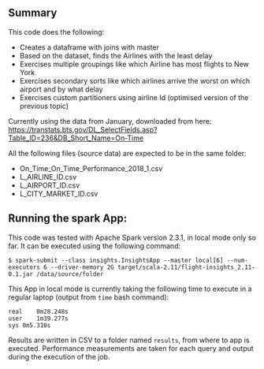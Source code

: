 ## Summary

This code does the following:

- Creates a dataframe with joins with master
- Based on the dataset, finds the Airlines with the least delay
- Exercises multiple groupings like which Airline has most flights to New York
- Exercises secondary sorts like which airlines arrive the worst on which airport and by what delay
- Exercises custom partitioners using airline Id (optimised version of the previous topic)

Currently using the data from January, downloaded from here:
https://transtats.bts.gov/DL_SelectFields.asp?Table_ID=236&DB_Short_Name=On-Time

All the following files (source data) are expected to be in the same folder:

- On_Time_On_Time_Performance_2018_1.csv
- L_AIRLINE_ID.csv
- L_AIRPORT_ID.csv
- L_CITY_MARKET_ID.csv

## Running the spark App: 

This code was tested with Apache Spark version 2.3.1, in local mode only so far.
It can be executed using the following command:

```
$ spark-submit --class insights.InsightsApp --master local[6] --num-executors 6 --driver-memory 2G target/scala-2.11/flight-insights_2.11-0.1.jar /data/source/folder
```

This App in local mode is currently taking the following time to execute in a regular laptop (output from `time` bash command):

```
real	0m28.248s
user	1m39.277s
sys	0m5.310s
```

Results are written in CSV to a folder named `results`, from where to app is executed.
Performance measurements are taken for each query and output during the execution of the job.
